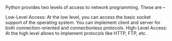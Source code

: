Python provides two levels of access to network programming. These are – 

Low-Level Access: At the low level, you can access the basic socket support of the operating system. You can implement client and server for both connection-oriented and connectionless protocols.
High-Level Access: At the high level allows to implement protocols like HTTP, FTP, etc.
